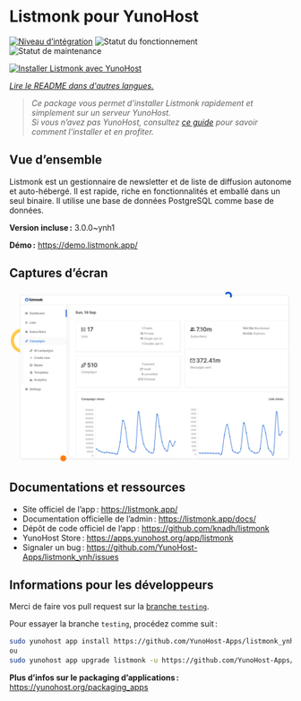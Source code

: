 <!--
Nota bene : ce README est automatiquement généré par <https://github.com/YunoHost/apps/tree/master/tools/readme_generator>
Il NE doit PAS être modifié à la main.
-->

# Listmonk pour YunoHost

[![Niveau d’intégration](https://dash.yunohost.org/integration/listmonk.svg)](https://dash.yunohost.org/appci/app/listmonk) ![Statut du fonctionnement](https://ci-apps.yunohost.org/ci/badges/listmonk.status.svg) ![Statut de maintenance](https://ci-apps.yunohost.org/ci/badges/listmonk.maintain.svg)

[![Installer Listmonk avec YunoHost](https://install-app.yunohost.org/install-with-yunohost.svg)](https://install-app.yunohost.org/?app=listmonk)

*[Lire le README dans d'autres langues.](./ALL_README.md)*

> *Ce package vous permet d’installer Listmonk rapidement et simplement sur un serveur YunoHost.*  
> *Si vous n’avez pas YunoHost, consultez [ce guide](https://yunohost.org/install) pour savoir comment l’installer et en profiter.*

## Vue d’ensemble

Listmonk est un gestionnaire de newsletter et de liste de diffusion autonome et auto-hébergé. Il est rapide, riche en fonctionnalités et emballé dans un seul binaire. Il utilise une base de données PostgreSQL comme base de données.


**Version incluse :** 3.0.0~ynh1

**Démo :** <https://demo.listmonk.app/>

## Captures d’écran

![Capture d’écran de Listmonk](./doc/screenshots/screenshot.png)

## Documentations et ressources

- Site officiel de l’app : <https://listmonk.app/>
- Documentation officielle de l’admin : <https://listmonk.app/docs/>
- Dépôt de code officiel de l’app : <https://github.com/knadh/listmonk>
- YunoHost Store : <https://apps.yunohost.org/app/listmonk>
- Signaler un bug : <https://github.com/YunoHost-Apps/listmonk_ynh/issues>

## Informations pour les développeurs

Merci de faire vos pull request sur la [branche `testing`](https://github.com/YunoHost-Apps/listmonk_ynh/tree/testing).

Pour essayer la branche `testing`, procédez comme suit :

```bash
sudo yunohost app install https://github.com/YunoHost-Apps/listmonk_ynh/tree/testing --debug
ou
sudo yunohost app upgrade listmonk -u https://github.com/YunoHost-Apps/listmonk_ynh/tree/testing --debug
```

**Plus d’infos sur le packaging d’applications :** <https://yunohost.org/packaging_apps>
